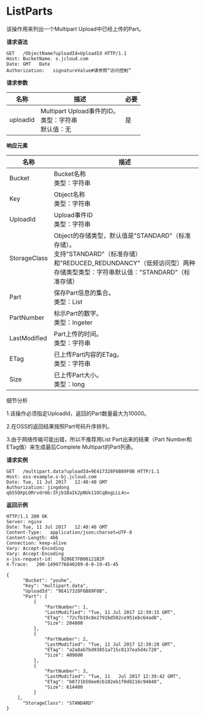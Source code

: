 # ListParts

该操作用来列出一个Multipart Upload中已经上传的Part。

**请求语法**

```
GET   /ObjectName?uploadId=UploadId HTTP/1.1
Host: BucketName. s.jcloud.com
Date: GMT   Date     
Authorization:   signatureValue#请参照“访问控制”
```
**请求参数**

|名称|描述|必要|
|-|-|-|
|uploadId|Multipart Upload事件的ID。<br>类型：字符串<br>默认值：无|是|

**响应元素**

|名称|描述|
|-|-|
|Bucket|Bucket名称<br>类型：字符串
|Key|Object名称<br>类型：字符串|
|UploadId|Upload事件ID<br>类型：字符串|
|StorageClass|Object的存储类型，默认值是"STANDARD"（标准存储）。<br>支持"STANDARD"（标准存储）和"REDUCED_REDUNDANCY"（低频访问型）两种存储类型类型：字符串默认值："STANDARD"（标准存储）|
|Part|保存Part信息的集合。<br>类型：List|
|PartNumber|标示Part的数字。<br>类型：Ingeter|
|LastModified|Part上传的时间。<br>类型：字符串|
|ETag|已上传Part内容的ETag。<br> 类型：字符串|
|Size|已上传Part大小。<br>类型：long|

细节分析

1.该操作必须指定UploadId，返回的Part数量最大为10000。

2.在OSS的返回结果按照Part号码升序排列。

3.由于网络传输可能出错，所以不推荐用List Part出来的结果（Part Number和ETag值）来生成最后Complete Multipart的Part列表。

**请求实例**

```
GET   /multipart.data?uploadId=9E417328F6B89F0B HTTP/1.1
Host: oss-example.s-bj.jcloud.com
Date: Tue, 11 Jul 2017   12:40:40 GMT    
Authorization: jingdong   qbS5QXpLORrvdrmb:Ihjb1BaIk2pNGk11OCqBogLLL4c= 
```

**返回示例**

```
HTTP/1.1 200 OK
Server: nginx
Date: Tue, 11 Jul 2017   12:40:40 GMT
Content-Type:   application/json;charset=UTF-8
Content-Length: 466
Connection: keep-alive
Vary: Accept-Encoding
Vary: Accept-Encoding
x-jss-request-id:   9206E7FB00121B2F
X-Trace:   200-1499776840209-0-0-19-45-45
 
{
      "Bucket": "youhe",
      "Key": "multipart.data",
      "UploadId": "9E417328F6B89F0B",
      "Part": [
          {
              "PartNumber": 1,
              "LastModified": "Tue, 11 Jul 2017 12:39:15 GMT",
              "ETag": "72cfb19c8e2791bd502ce951ebc64ad8",
              "Size": 204800
          },
          {
              "PartNumber": 2,
              "LastModified": "Tue, 11 Jul 2017 12:39:28 GMT",
              "ETag": "a2a8ab7bd93851a715c8137ea5d4c720",
              "Size": 409600
          },
          {
              "PartNumber": 3,
              "LastModified": "Tue, 11   Jul 2017 12:39:42 GMT",
              "ETag": "b0721b50ee0cb102eb1f0d8216c94848",
              "Size": 614400
          }
    ],
      "StorageClass": "STANDARD"
}
```
